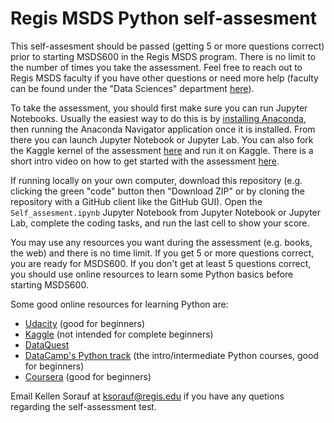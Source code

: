 # Regis MSDS Python self-assesment
This self-assesment should be passed (getting 5 or more questions correct) prior to starting MSDS600 in the Regis MSDS program. There is no limit to the number of times you take the assessment. Feel free to reach out to Regis MSDS faculty if you have other questions or need more help (faculty can be found under the "Data Sciences" department [here](https://www.regis.edu/academics/faculty-finder/index)).

To take the assessment, you should first make sure you can run Jupyter Notebooks. Usually the easiest way to do this is by [installing Anaconda](https://www.anaconda.com/products/individual), then running the Anaconda Navigator application once it is installed. From there you can launch Jupyter Notebook or Jupyter Lab. You can also fork the Kaggle kernel of the assessment [here](https://www.kaggle.com/wordsforthewise/regis-python-self-assessment) and run it on Kaggle. There is a short intro video on how to get started with the assessment [here](https://youtu.be/wwTyWwMyPJw).

If running locally on your own computer, download this repository (e.g. clicking the green "code" button then "Download ZIP" or by cloning the repository with a GitHub client like the GitHub GUI). Open the `Self_assesment.ipynb` Jupyter Notebook from Jupyter Notebook or Jupyter Lab, complete the coding tasks, and run the last cell to show your score. 

You may use any resources you want during the assessment (e.g. books, the web) and there is no time limit. If you get 5 or more questions correct, you are ready for MSDS600. If you don't get at least 5 questions correct, you should use online resources to learn some Python basics before starting MSDS600.

Some good online resources for learning Python are:
- [Udacity](https://www.udacity.com/course/introduction-to-python--ud1110) (good for beginners)
- [Kaggle](https://www.kaggle.com/learn/overview) (not intended for complete beginners)
- [DataQuest](https://www.dataquest.io/course/python-for-data-science-fundamentals/)
- [DataCamp's Python track](https://www.datacamp.com/tracks/python-fundamentals) (the intro/intermediate Python courses, good for beginners)
- [Coursera](https://www.coursera.org/learn/python) (good for beginners)

Email Kellen Sorauf at [ksorauf@regis.edu](mailto:ksorauf@regis.edu) if you have any quetions regarding the self-assessment test. 
